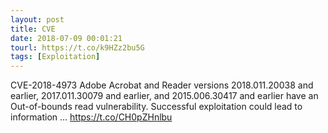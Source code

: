 ```yaml
---
layout: post
title: CVE
date: 2018-07-09 00:01:21
tourl: https://t.co/k9HZz2bu5G
tags: [Exploitation]
---
```

CVE-2018-4973 Adobe Acrobat and Reader versions 2018.011.20038 and earlier, 2017.011.30079 and earlier, and 2015.006.30417 and earlier have an Out-of-bounds read vulnerability. Successful exploitation could lead to information ... https://t.co/CH0pZHnlbu
